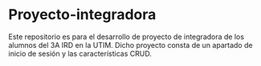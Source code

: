 # Proyecto-integradora
Este repositorio es para el desarrollo de proyecto de integradora de los alumnos del 3A IRD en la UTIM. Dicho proyecto consta de un apartado de inicio de sesión y las características CRUD.
